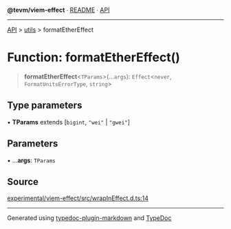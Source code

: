 **@tevm/viem-effect** ∙ [README](../../README.md) ∙ [API](../../API.md)

***

[API](../../API.md) > [utils](../README.md) > formatEtherEffect

# Function: formatEtherEffect()

> **formatEtherEffect**\<`TParams`\>(...`args`): `Effect`\<`never`, `FormatUnitsErrorType`, `string`\>

## Type parameters

▪ **TParams** extends [`bigint`, `"wei"` \| `"gwei"`]

## Parameters

▪ ...**args**: `TParams`

## Source

[experimental/viem-effect/src/wrapInEffect.d.ts:14](https://github.com/evmts/tevm-monorepo/blob/main/experimental/viem-effect/src/wrapInEffect.d.ts#L14)

***
Generated using [typedoc-plugin-markdown](https://www.npmjs.com/package/typedoc-plugin-markdown) and [TypeDoc](https://typedoc.org/)
